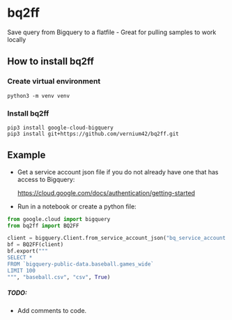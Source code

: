 # bq2ff
Save query from Bigquery to a flatfile - Great for pulling samples to work locally
## How to install bq2ff
### Create virtual environment
```shell
python3 -m venv venv
```
### Install bq2ff
```shell
pip3 install google-cloud-bigquery
pip3 install git+https://github.com/vernium42/bq2ff.git
```

## Example
- Get a service account json file if you do not already have one that has access to Bigquery:

    https://cloud.google.com/docs/authentication/getting-started

- Run in a notebook or create a python file:
```python
from google.cloud import bigquery
from bq2ff import BQ2FF

client = bigquery.Client.from_service_account_json("bq_service_account.json")
bf = BQ2FF(client)
bf.export("""
SELECT *
FROM `bigquery-public-data.baseball.games_wide`
LIMIT 100
""", "baseball.csv", "csv", True)
```
##### TODO:
- Add comments to code.
